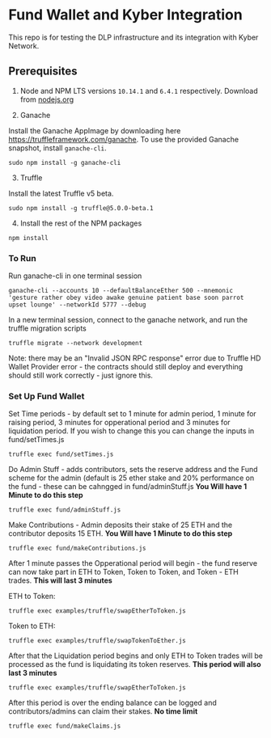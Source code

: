 # Fund Wallet and Kyber Integration

This repo is for testing the DLP infrastructure and its integration with Kyber Network.

## Prerequisites

1. Node and NPM LTS versions `10.14.1` and `6.4.1` respectively. Download from [nodejs.org](https://nodejs.org/en/download/)

2. Ganache

Install the Ganache AppImage by downloading here https://truffleframework.com/ganache.
To use the provided Ganache snapshot, install `ganache-cli`.

```
sudo npm install -g ganache-cli
```

3. Truffle

Install the latest Truffle v5 beta.

```
sudo npm install -g truffle@5.0.0-beta.1
```

4. Install the rest of the NPM packages

```
npm install
```

### To Run

Run ganache-cli in one terminal session
```
ganache-cli --accounts 10 --defaultBalanceEther 500 --mnemonic 'gesture rather obey video awake genuine patient base soon parrot upset lounge' --networkId 5777 --debug
```

In a new terminal session, connect to the ganache network, and run the truffle migration scripts
```
truffle migrate --network development
```
Note: there may be an "Invalid JSON RPC response" error due to Truffle HD Wallet Provider error - the contracts should still deploy and everything should still work correctly - just ignore this.

### Set Up Fund Wallet

Set Time periods - by default set to 1 minute for admin period, 1 minute for raising period, 3 minutes for opperational period and 3 minutes for liquidation period. If you wish to change this you can change the inputs in fund/setTimes.js
```
truffle exec fund/setTimes.js
```

Do Admin Stuff - adds contributors, sets the reserve address and the Fund scheme for the admin (default is 25 ether stake and 20% performance on the fund - these can be cahngged in fund/adminStuff.js 
**You Will have 1 Minute to do this step**
```
truffle exec fund/adminStuff.js
```

Make Contributions - Admin deposits their stake of 25 ETH and the contributor deposits 15 ETH. 
**You Will have 1 Minute to do this step**
```
truffle exec fund/makeContributions.js
```

After 1 minute passes the Opperational period will begin - the fund reserve can now take part in ETH to Token, Token to Token, and Token - ETH trades. 
**This will last 3 minutes**

ETH to Token:
```
truffle exec examples/truffle/swapEtherToToken.js
```

Token to ETH:
```
truffle exec examples/truffle/swapTokenToEther.js
```

After that the Liquidation period begins and only ETH to Token trades will be processed as the fund is liquidating its token reserves.
**This period will also last 3 minutes**
```
truffle exec examples/truffle/swapEtherToToken.js
```

After this period is over the ending balance can be logged and contributors/admins can claim their stakes.
**No time limit**
```
truffle exec fund/makeClaims.js
```

